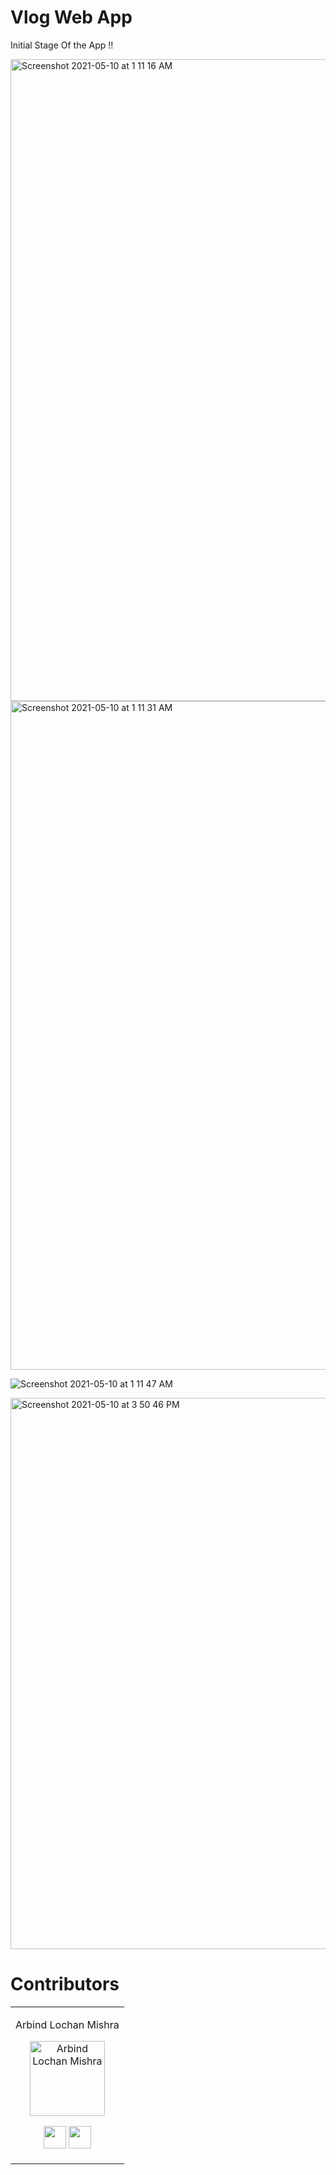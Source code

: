 # Vlog Web App

Initial Stage Of the App !!

<img width="1027" alt="Screenshot 2021-05-10 at 1 11 16 AM" src="https://user-images.githubusercontent.com/56961555/117584850-dbd85f80-b12c-11eb-95a4-8b28f25cf828.png">


<img width="1070" alt="Screenshot 2021-05-10 at 1 11 31 AM" src="https://user-images.githubusercontent.com/56961555/117584891-25c14580-b12d-11eb-905b-ee4cf9817bca.png">


![Screenshot 2021-05-10 at 1 11 47 AM](https://user-images.githubusercontent.com/56961555/117584925-52755d00-b12d-11eb-9924-a4b6b5596759.png)

<img width="882" alt="Screenshot 2021-05-10 at 3 50 46 PM" src="https://user-images.githubusercontent.com/56961555/117645250-0287ac00-b1a8-11eb-8bc6-8b5d9640dff6.png">

# Contributors

<table>
<tr align="center">
<td>

Arbind Lochan Mishra

<p align="center">
<img src = "https://media-exp1.licdn.com/dms/image/C5103AQEmZ5z3kQF7Jw/profile-displayphoto-shrink_400_400/0/1582906061549?e=1622073600&v=beta&t=JnMNzLx4WlwrDjMuyx8TydC_aTwECFuOGmQQ5v_5y1E"  height="120" alt="Arbind Lochan Mishra">
</p>
<p align="center">
<a href = "https://github.com/Arbind007"><img src = "http://www.iconninja.com/files/241/825/211/round-collaboration-social-github-code-circle-network-icon.svg" width="36" height = "36"/></a>
<a href = "https://www.linkedin.com/in/arbind-lochan-mishra-4a3081199/">
<img src = "http://www.iconninja.com/files/863/607/751/network-linkedin-social-connection-circular-circle-media-icon.svg" width="36" height="36"/>
</a>
</p>
</td>
</tr>
</table>
